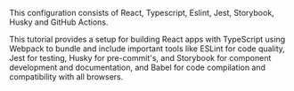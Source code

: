 This configuration consists of React, Typescript, Eslint, Jest, Storybook, Husky and GitHub Actions.

This tutorial provides a setup for building React apps with TypeScript using Webpack to bundle and include important tools like ESLint for code quality, Jest for testing, Husky for pre-commit's, and Storybook for component development and documentation, and Babel for code compilation and compatibility with all browsers.
